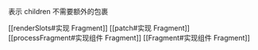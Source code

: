 表示 children 不需要额外的包裹

[[renderSlots#实现 Fragment]]
[[patch#实现 Fragment]]
[[processFragment#实现组件 Fragment]]
[[Fragment#实现组件 Fragment]]
